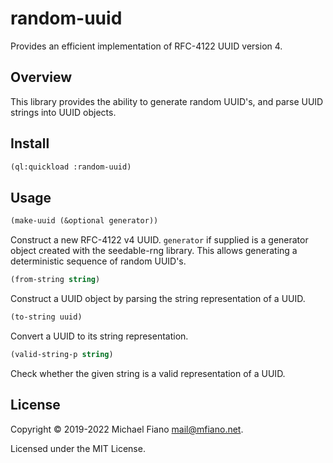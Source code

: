 # random-uuid

Provides an efficient implementation of RFC-4122 UUID version 4.

## Overview

This library provides the ability to generate random UUID's, and parse UUID strings into UUID
objects.

## Install

```lisp
(ql:quickload :random-uuid)
```

## Usage

```lisp
(make-uuid (&optional generator))
```
Construct a new RFC-4122 v4 UUID. `generator` if supplied is a generator object created with the
seedable-rng library. This allows generating a deterministic sequence of random UUID's.

```lisp
(from-string string)
```
Construct a UUID object by parsing the string representation of a UUID.

```lisp
(to-string uuid)
```
Convert a UUID to its string representation.

```lisp
(valid-string-p string)
```
Check whether the given string is a valid representation of a UUID.

## License

Copyright © 2019-2022 Michael Fiano <mail@mfiano.net>.

Licensed under the MIT License.
